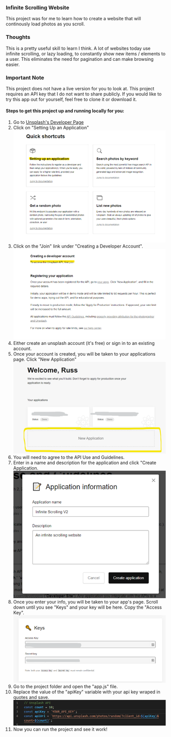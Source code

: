 ### Infinite Scrolling Website

This project was for me to learn how to create a website that will continously load photos as you scroll.

### Thoughts

This is a pretty useful skill to learn I think. A lot of websites today use infinite scrolling, or lazy loading, to constantly show new items / elements to a user. This eliminates the need for pagination and can make browsing easier.

### Important Note

This project does not have a live version for you to look at. This project requires an API key that I do not want to share publicly. If you would like to try this app out for yourself, feel free to clone it or download it.

#### Steps to get this project up and running locally for you:

1. Go to [Unsplash's Developer Page](https://unsplash.com/documentation)
2. Click on "Setting Up an Application"
   ![Unsplash Docs](readme-img/getting-started.png)
3. Click on the "Join" link under "Creating a Developer Account".
   ![Get Access](readme-img/get-access.png)
4. Either create an unsplash account (it's free) or sign in to an existing account.
5. Once your account is created, you will be taken to your applications page. Click "New Application"
   ![New App](readme-img/new-app.png)
6. You will need to agree to the API Use and Guidelines.
7. Enter in a name and description for the application and click "Create Application.
   ![App Info](readme-img/app-info.png)
8. Once you enter your info, you will be taken to your app's page. Scroll down until you see "Keys" and your key will be here. Copy the "Access Key".
   ![Keys](readme-img/keys.png)
9. Go to the project folder and open the "app.js" file.
10. Replace the value of the "apiKey" variable with your api key wraped in quotes and save.
    ![The Code to change](readme-img/code.png)
11. Now you can run the project and see it work!
